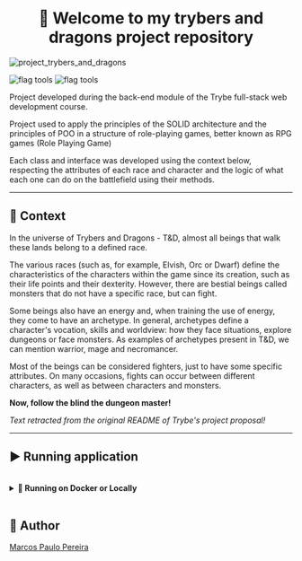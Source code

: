 <h1 align="center">🎉 Welcome to my trybers and dragons project repository </h1>

![project_trybers_and_dragons](https://user-images.githubusercontent.com/104791582/215762786-64898841-d6b0-4ae2-96e4-bd4c49aa48dd.jpg)

![flag tools](https://img.shields.io/badge/Tools-VScode%20|Docker-9cf) ![flag tools](https://img.shields.io/badge/Languages-TypeScript%20|POO%20|SOLID-blue)


<p>Project developed during the back-end module of the Trybe full-stack web development course.</p>
<p>Project used to apply the principles of the SOLID architecture and the principles of POO in a structure of role-playing games, better known as RPG games (Role Playing Game)</p>
<p>Each class and interface was developed using the context below, respecting the attributes of each race and character and the logic of what each one can do on the battlefield using their methods.</p>
<hr/>
<h2>🔨 Context</h2>
<p>In the universe of Trybers and Dragons - T&D, almost all beings that walk these lands belong to a defined race.</p>
<p>The various races (such as, for example, Elvish, Orc or Dwarf) define the characteristics of the characters within the game since its creation, such as their life points and their dexterity. However, there are bestial beings called monsters that do not have a specific race, but can fight.</p>
<p>Some beings also have an energy and, when training the use of energy, they come to have an archetype. In general, archetypes define a character's vocation, skills and worldview: how they face situations, explore dungeons or face monsters. As examples of archetypes present in T&D, we can mention warrior, mage and necromancer.</p>
<p>Most of the beings can be considered fighters, just to have some specific attributes. On many occasions, fights can occur between different characters, as well as between characters and monsters.</p>

**Now, follow the blind the dungeon master!**

*Text retracted from the original README of Trybe's project proposal!*

<hr/>

## ▶️ Running application
</br>
<details>
   <summary><strong>🐋 Running on Docker or Locally</strong></summary><br />

   ## With Docker

   > Run the `node` service with the command `docker-compose up -d`.
   - This service will start a container called `trybers_and_dragons`.
   - From here you can run the `trybers_and_dragons` container via CLI or open it in VS Code.

   > Use the `docker exec -it trybers_and_dragons bash` command.
   - It will give you access to the interactive terminal of the container created by compose, which is running in the background.

   > Install dependencies [**If any**] with `npm install`

   ⚠ Attention ⚠ If you choose to use Docker, **ALL** the commands available in `package.json` (npm start, npm test, npm run dev, ...) must be executed **INSIDE** the container, that is, in the terminal that appears after executing the `docker exec` command mentioned above.

   ⚠ Warning ⚠ Do not run the npm audit fix command! It updates several project dependencies, and this update causes conflicts with the evaluator.


✨ **Tip:** The `Remote - Containers` extension (which will be in the recommended extensions section of VS Code) is indicated so that you can develop your application in the Docker container directly in VS Code, as you do with your local files .

<img src="https://user-images.githubusercontent.com/104791582/213542711-a092f145-a6e3-4172-89f4-417379cfefae.png" width="800px" >

---

   ## Without Docker

   > Install dependencies [**If any**] with `npm install`

   ⚠ Warning ⚠ Do not run the npm audit fix command! It updates several project dependencies, and this update causes conflicts with the evaluator.

   ✨ **Tip:** To run the project this way, you must have `node` installed on your computer.

   ✨ **Tip:** The evaluator expects that the `node` version used is 16.

   <br/>
</details>

<br/>

## 🧔 Author

<div class="badge-base LI-profile-badge" data-locale="en_US" data-size="medium" data-theme="dark" data-type="VERTICAL" data-vanity="dev-marcospaulo " data-version="v1"><a class="badge-base__link LI-simple-link" href="https://br.linkedin.com/in/dev-marcospaulo?trk=profile-badge">Marcos Paulo Pereira</a></div>
